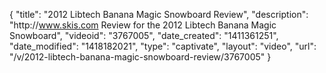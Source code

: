 {
    "title": "2012 Libtech Banana Magic Snowboard Review",
    "description": "http:\/\/www.skis.com Review for the 2012 Libtech Banana Magic Snowboard",
    "videoid": "3767005",
    "date_created": "1411361251",
    "date_modified": "1418182021",
    "type": "captivate",
    "layout": "video",
    "url": "\/v\/2012-libtech-banana-magic-snowboard-review\/3767005"
}